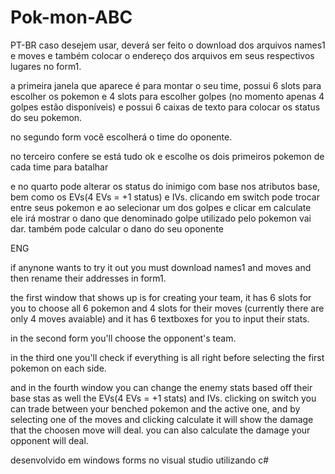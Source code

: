 # Pok-mon-ABC

PT-BR
caso desejem usar, deverá ser feito o download
dos arquivos names1 e moves e também colocar o endereço dos arquivos em seus respectivos lugares no form1.

a primeira janela que aparece é para montar o seu time, possui 6 slots para escolher os pokemon e 4 slots para escolher golpes (no momento apenas 4 golpes estão disponíveis) e possui 6 caixas de texto para colocar os status do seu pokemon.

no segundo form você escolherá o time do oponente.

no terceiro confere se está tudo ok e escolhe os dois primeiros pokemon de cada time para batalhar

e no quarto pode alterar os status do inimigo com base nos atributos base, bem como os EVs(4 EVs = +1 status) e IVs.
clicando em switch pode trocar entre seus pokemon e ao selecionar um dos golpes e clicar em calculate ele irá mostrar o dano que denominado golpe utilizado pelo pokemon vai dar. também pode calcular o dano do seu oponente


ENG

if anynone wants to try it out you must download names1 and moves and then rename their addresses in form1.

the first window that shows up is for creating your team, it has 6 slots for you to choose all 6 pokemon and 4 slots for their moves (currently there are only 4 moves avaiable) and it has 6 textboxes for you to input their stats.

in the second form you'll choose the opponent's team.

in the third one you'll check if everything is all right before selecting the first pokemon on each side.

and in the fourth window you can change the enemy stats based off their base stas as well the EVs(4 EVs = +1 stats) and IVs.
clicking on switch you can trade between your benched pokemon and the active one, and by selecting one of the moves and clicking calculate it will show the damage that the choosen move will deal. you can also calculate the damage your opponent will deal.

desenvolvido em windows forms no visual
studio utilizando c#
